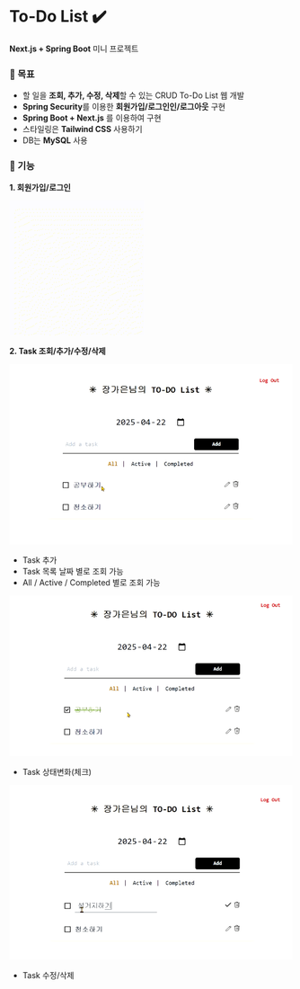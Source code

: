 # To-Do List ✔️

**Next.js + Spring Boot** 미니 프로젝트

### 🎯 목표

- 할 일을 **조회, 추가, 수정, 삭제**할 수 있는 CRUD To-Do List 웹 개발
- **Spring Security**를 이용한 **회원가입/로그인인/로그아웃** 구현
- **Spring Boot + Next.js** 를 이용하여 구현
- 스타일링은 **Tailwind CSS** 사용하기
- DB는 **MySQL** 사용

### 📱 기능

**1. 회원가입/로그인**

![alt text](<제목 없는 동영상 - Clipchamp로 제작 (2).gif>)

**2. Task 조회/추가/수정/삭제**

![alt text](image.png)

- Task 추가
- Task 목록 날짜 별로 조회 가능
- All / Active / Completed 별로 조회 가능

![alt text](image-1.png)

- Task 상태변화(체크)

![alt text](image-2.png)

- Task 수정/삭제
